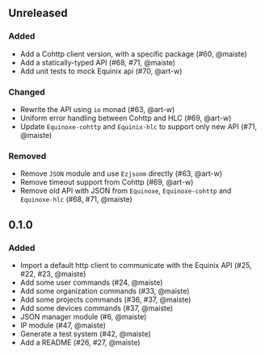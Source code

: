 ## Unreleased

### Added

- Add a Cohttp client version, with a specific package (#60, @maiste)
- Add a statically-typed API (#68, #71, @maiste)
- Add unit tests to mock Equinix api (#70, @art-w)

### Changed

- Rewrite the API using `io` monad (#63, @art-w)
- Uniform error handling between Cohttp and HLC (#69, @art-w)
- Update `Equinoxe-cohttp` and `Equinix-hlc` to support only new API (#71, @maiste)

### Removed

- Remove `JSON` module and use `Ezjsonm` directly (#63, @art-w)
- Remove timeout support from Cohttp (#69, @art-w)
- Remove old API with JSON from `Equinoxe`, `Equinoxe-cohttp` and `Equinoxe-hlc` (#68, #71, @maiste)

## 0.1.0

### Added

- Import a default http client to communicate with the Equinix API (#25, #22, #23, @maiste)
- Add some user commands (#24, @maiste)
- Add some organization commands (#33, @maiste)
- Add some projects commands (#36, #37, @maiste)
- Add some devices commands (#37, @maiste)
- JSON manager module (#6, @maiste)
- IP module (#47, @maiste)
- Generate a test system (#42, @maiste)
- Add a README (#26, #27, @maiste)
